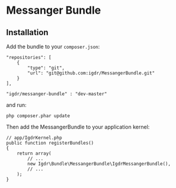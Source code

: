 Messanger Bundle
========================
Installation
------------

Add the bundle to your `composer.json`:

    "repositories": [
        {
            "type": "git",
            "url": "git@github.com:igdr/MessangerBundle.git"
        }
    ],

    "igdr/messanger-bundle" : "dev-master"

and run:

    php composer.phar update

Then add the MessangerBundle to your application kernel:

    // app/IgdrKernel.php
    public function registerBundles()
    {
        return array(
            // ...
            new Igdr\Bundle\MessangerBundle\IgdrMessangerBundle(),
            // ...
        );
    }
